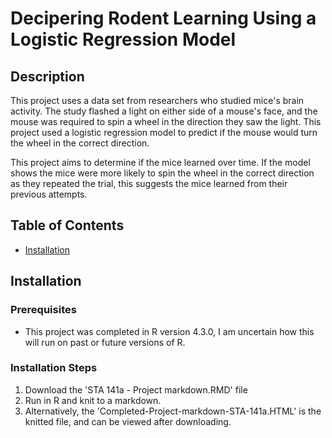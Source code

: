 # Decipering Rodent Learning Using a Logistic Regression Model

## Description
This project uses a data set from researchers who studied mice's brain activity. The study flashed a light on either side of a mouse's face, and the mouse was required to spin a wheel in the direction they saw the light. This project used a logistic regression model to predict if the mouse would turn the wheel in the correct direction.

This project aims to determine if the mice learned over time. If the model shows the mice were more likely to spin the wheel in the correct direction as they repeated the trial, this suggests the mice learned from their previous attempts.

## Table of Contents
- [Installation](#installation)

## Installation
### Prerequisites
- This project was completed in R version 4.3.0, I am uncertain how this will run on past or future versions of R.
### Installation Steps
1. Download the 'STA 141a - Project markdown.RMD' file
2. Run in R and knit to a markdown.
3. Alternatively, the 'Completed-Project-markdown-STA-141a.HTML' is the knitted file, and can be viewed after downloading.

```

